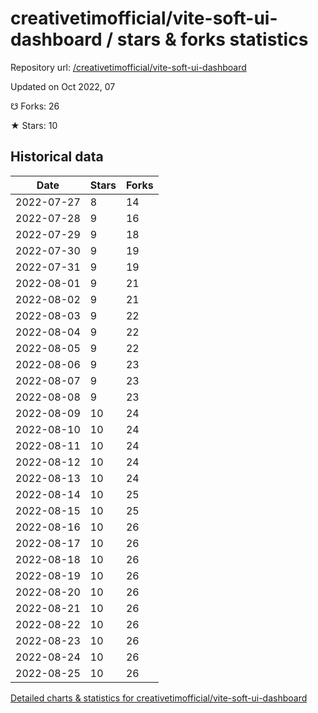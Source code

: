 # creativetimofficial/vite-soft-ui-dashboard / stars & forks statistics

Repository url: [/creativetimofficial/vite-soft-ui-dashboard](https://github.com/creativetimofficial/vite-soft-ui-dashboard)

Updated on Oct 2022, 07

☋ Forks: 26

★ Stars: 10

## Historical data
| Date | Stars | Forks |
|------|-------|-------|
| 2022-07-27 | 8 | 14 | 
| 2022-07-28 | 9 | 16 | 
| 2022-07-29 | 9 | 18 | 
| 2022-07-30 | 9 | 19 | 
| 2022-07-31 | 9 | 19 | 
| 2022-08-01 | 9 | 21 | 
| 2022-08-02 | 9 | 21 | 
| 2022-08-03 | 9 | 22 | 
| 2022-08-04 | 9 | 22 | 
| 2022-08-05 | 9 | 22 | 
| 2022-08-06 | 9 | 23 | 
| 2022-08-07 | 9 | 23 | 
| 2022-08-08 | 9 | 23 | 
| 2022-08-09 | 10 | 24 | 
| 2022-08-10 | 10 | 24 | 
| 2022-08-11 | 10 | 24 | 
| 2022-08-12 | 10 | 24 | 
| 2022-08-13 | 10 | 24 | 
| 2022-08-14 | 10 | 25 | 
| 2022-08-15 | 10 | 25 | 
| 2022-08-16 | 10 | 26 | 
| 2022-08-17 | 10 | 26 | 
| 2022-08-18 | 10 | 26 | 
| 2022-08-19 | 10 | 26 | 
| 2022-08-20 | 10 | 26 | 
| 2022-08-21 | 10 | 26 | 
| 2022-08-22 | 10 | 26 | 
| 2022-08-23 | 10 | 26 | 
| 2022-08-24 | 10 | 26 | 
| 2022-08-25 | 10 | 26 | 


[Detailed charts & statistics for creativetimofficial/vite-soft-ui-dashboard](https://reviewgithub.com/rep/creativetimofficial/vite-soft-ui-dashboard)
